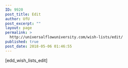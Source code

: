 ```yaml
---
ID: 9920
post_title: Edit
author: UfU
post_excerpt: ""
layout: page
permalink: >
  http://universalflowuniversity.com/wish-lists/edit/
published: true
post_date: 2018-05-06 01:46:55
---
```

[edd_wish_lists_edit]